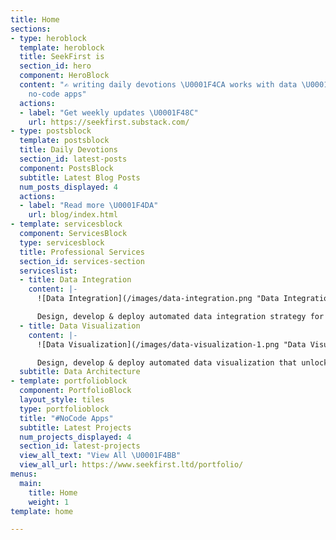 ```yaml
---
title: Home
sections:
- type: heroblock
  template: heroblock
  title: SeekFirst is
  section_id: hero
  component: HeroBlock
  content: "✍ writing daily devotions \U0001F4CA works with data \U0001F4BB makes
    no-code apps"
  actions:
  - label: "Get weekly updates \U0001F48C"
    url: https://seekfirst.substack.com/
- type: postsblock
  template: postsblock
  title: Daily Devotions
  section_id: latest-posts
  component: PostsBlock
  subtitle: Latest Blog Posts
  num_posts_displayed: 4
  actions:
  - label: "Read more \U0001F4DA"
    url: blog/index.html
- template: servicesblock
  component: ServicesBlock
  type: servicesblock
  title: Professional Services
  section_id: services-section
  serviceslist:
  - title: Data Integration
    content: |-
      ![Data Integration](/images/data-integration.png "Data Integration")

      Design, develop & deploy automated data integration strategy for your business.
  - title: Data Visualization
    content: |-
      ![Data Visualization](/images/data-visualization-1.png "Data Visualization")

      Design, develop & deploy automated data visualization that unlocks hidden insights for your business.
  subtitle: Data Architecture
- template: portfolioblock
  component: PortfolioBlock
  layout_style: tiles
  type: portfolioblock
  title: "#NoCode Apps"
  subtitle: Latest Projects
  num_projects_displayed: 4
  section_id: latest-projects
  view_all_text: "View All \U0001F4BB"
  view_all_url: https://www.seekfirst.ltd/portfolio/
menus:
  main:
    title: Home
    weight: 1
template: home

---
```

